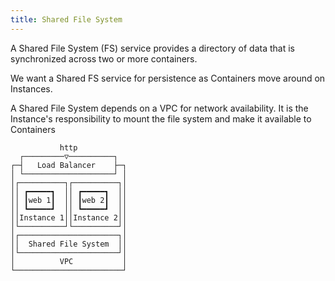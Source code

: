 ```yaml
---
title: Shared File System
---
```


A Shared File System (FS) service provides a directory of data that is synchronized across two or more containers.

We want a Shared FS service for persistence as Containers move around on Instances.

A Shared File System depends on a VPC for network availability. It is the Instance's responsibility to mount the file system and make it available to Containers

```
           http           
  ┌─────────▽──────────┐  
┌─┤   Load Balancer    ├─┐
│ └────────────────────┘ │
│┌──────────┐┌──────────┐│
││ ┏━━━━━┓  ││ ┏━━━━━┓  ││
││ ┃web 1┃  ││ ┃web 2┃  ││
││ ┗━━━━━┛  ││ ┗━━━━━┛  ││
││Instance 1││Instance 2││
│└──────────┘└──────────┘│
│┌──────────────────────┐│
││  Shared File System  ││
│└──────────────────────┘│
│          VPC           │
└────────────────────────┘
```